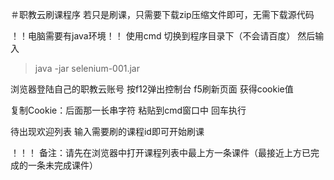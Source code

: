 ＃职教云刷课程序
若只是刷课，只需要下载zip压缩文件即可，无需下载源代码

！！电脑需要有java环境！！
使用cmd 切换到程序目录下（不会请百度）
然后输入
> java -jar selenium-001.jar

浏览器登陆自己的职教云账号 按f12弹出控制台 f5刷新页面 获得cookie值

复制Cookie：后面那一长串字符  粘贴到cmd窗口中 回车执行

待出现欢迎列表 输入需要刷的课程id即可开始刷课
 
！！！ 备注：请先在浏览器中打开课程列表中最上方一条课件（最接近上方已完成的一条未完成课件）
 




